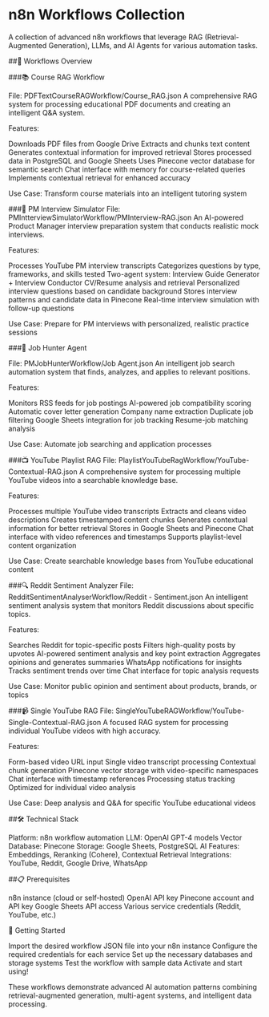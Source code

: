 # n8n Workflows Collection

A collection of advanced n8n workflows that leverage RAG (Retrieval-Augmented Generation), LLMs, and AI Agents for various automation tasks.

##🚀 Workflows Overview

###📚 Course RAG Workflow

File: PDFTextCourseRAGWorkflow/Course_RAG.json
A comprehensive RAG system for processing educational PDF documents and creating an intelligent Q&A system.

Features:

Downloads PDF files from Google Drive
Extracts and chunks text content
Generates contextual information for improved retrieval
Stores processed data in PostgreSQL and Google Sheets
Uses Pinecone vector database for semantic search
Chat interface with memory for course-related queries
Implements contextual retrieval for enhanced accuracy

Use Case: Transform course materials into an intelligent tutoring system

###🎯 PM Interview Simulator
File: PMIntterviewSimulatorWorkflow/PMInterview-RAG.json
An AI-powered Product Manager interview preparation system that conducts realistic mock interviews.

Features:

Processes YouTube PM interview transcripts
Categorizes questions by type, frameworks, and skills tested
Two-agent system: Interview Guide Generator + Interview Conductor
CV/Resume analysis and retrieval
Personalized interview questions based on candidate background
Stores interview patterns and candidate data in Pinecone
Real-time interview simulation with follow-up questions

Use Case: Prepare for PM interviews with personalized, realistic practice sessions

###💼 Job Hunter Agent

File: PMJobHunterWorkflow/Job Agent.json
An intelligent job search automation system that finds, analyzes, and applies to relevant positions.

Features:

Monitors RSS feeds for job postings
AI-powered job compatibility scoring
Automatic cover letter generation
Company name extraction
Duplicate job filtering
Google Sheets integration for job tracking
Resume-job matching analysis

Use Case: Automate job searching and application processes

###📺 YouTube Playlist RAG
File: PlaylistYouTubeRagWorkflow/YouTube-Contextual-RAG.json
A comprehensive system for processing multiple YouTube videos into a searchable knowledge base.

Features:

Processes multiple YouTube video transcripts
Extracts and cleans video descriptions
Creates timestamped content chunks
Generates contextual information for better retrieval
Stores in Google Sheets and Pinecone
Chat interface with video references and timestamps
Supports playlist-level content organization

Use Case: Create searchable knowledge bases from YouTube educational content

###🔍 Reddit Sentiment Analyzer
File: RedditSentimentAnalyserWorkflow/Reddit - Sentiment.json
An intelligent sentiment analysis system that monitors Reddit discussions about specific topics.

Features:

Searches Reddit for topic-specific posts
Filters high-quality posts by upvotes
AI-powered sentiment analysis and key point extraction
Aggregates opinions and generates summaries
WhatsApp notifications for insights
Tracks sentiment trends over time
Chat interface for topic analysis requests

Use Case: Monitor public opinion and sentiment about products, brands, or topics

###📹 Single YouTube RAG
File: SingleYouTubeRAGWorkflow/YouTube-Single-Contextual-RAG.json
A focused RAG system for processing individual YouTube videos with high accuracy.

Features:

Form-based video URL input
Single video transcript processing
Contextual chunk generation
Pinecone vector storage with video-specific namespaces
Chat interface with timestamp references
Processing status tracking
Optimized for individual video analysis

Use Case: Deep analysis and Q&A for specific YouTube educational videos

##🛠️ Technical Stack

Platform: n8n workflow automation
LLM: OpenAI GPT-4 models
Vector Database: Pinecone
Storage: Google Sheets, PostgreSQL
AI Features: Embeddings, Reranking (Cohere), Contextual Retrieval
Integrations: YouTube, Reddit, Google Drive, WhatsApp

##📋 Prerequisites

n8n instance (cloud or self-hosted)
OpenAI API key
Pinecone account and API key
Google Sheets API access
Various service credentials (Reddit, YouTube, etc.)

🚀 Getting Started

Import the desired workflow JSON file into your n8n instance
Configure the required credentials for each service
Set up the necessary databases and storage systems
Test the workflow with sample data
Activate and start using!


These workflows demonstrate advanced AI automation patterns combining retrieval-augmented generation, multi-agent systems, and intelligent data processing.

